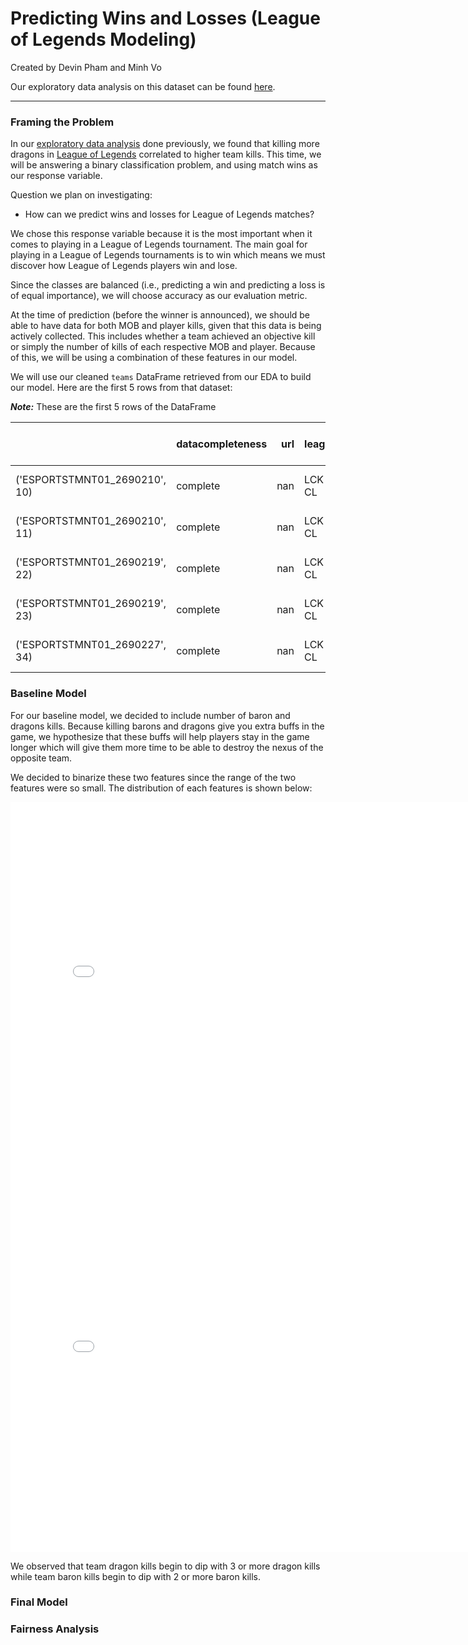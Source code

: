 # Predicting Wins and Losses (League of Legends Modeling)
Created by Devin Pham and Minh Vo

Our exploratory data analysis on this dataset can be found [here](https://dvvp.github.io/league-of-legends-eda/).

---

### Framing the Problem

In our [exploratory data analysis](https://dvvp.github.io/league-of-legends-eda/) done previously, we found that killing more dragons in [League of Legends](https://en.wikipedia.org/wiki/League_of_Legends) correlated to higher team kills. This time, we will be answering a binary classification problem, and using match wins as our response variable. 

Question we plan on investigating:

- How can we predict wins and losses for League of Legends matches?

We chose this response variable because it is the most important when it comes to playing in a League of Legends tournament. The main goal for playing in a League of Legends tournaments is to win which means we must discover how League of Legends players win and lose.

Since the classes are balanced (i.e., predicting a win and predicting a loss is of equal importance), we will choose accuracy as our evaluation metric.

At the time of prediction (before the winner is announced), we should be able to have data for both MOB and player kills, given that this data is being actively collected. This includes whether a team achieved an objective kill or simply the number of kills of each respective MOB and player. Because of this, we will be using a combination of these features in our model.

We will use our cleaned ```teams``` DataFrame retrieved from our EDA to build our model. Here are the first 5 rows from that dataset:

***Note:*** These are the first 5 rows of the DataFrame

|                               | datacompleteness   |   url | league   |   year | split   | playoffs   | date                |   game |   patch |   participantid | side   | position   | teamname                      | teamid                                  | ban1    | ban2         | ban3         | ban4     | ban5    |   gamelength | result   |   kills |   deaths |   assists |   teamkills |   teamdeaths |   doublekills |   triplekills |   quadrakills |   pentakills |   firstblood |   team kpm |   ckpm |   firstdragon |   dragons |   opp_dragons |   elementaldrakes |   opp_elementaldrakes |   infernals |   mountains |   clouds |   oceans |   chemtechs |   hextechs |   dragons (type unknown) |   elders |   opp_elders |   firstherald |   heralds |   opp_heralds |   firstbaron |   barons |   opp_barons |   firsttower |   towers |   opp_towers |   firstmidtower |   firsttothreetowers |   turretplates |   opp_turretplates |   inhibitors |   opp_inhibitors |   damagetochampions |     dpm |   damagetakenperminute |   damagemitigatedperminute |   wardsplaced |    wpm |   wardskilled |   wcpm |   controlwardsbought |   visionscore |   vspm |   totalgold |   earnedgold |   earned gpm |   goldspent |       gspd |   minionkills |   monsterkills |   monsterkillsownjungle |   monsterkillsenemyjungle |    cspm |   goldat10 |   xpat10 |   csat10 |   opp_goldat10 |   opp_xpat10 |   opp_csat10 |   golddiffat10 |   xpdiffat10 |   csdiffat10 |   killsat10 |   assistsat10 |   deathsat10 |   opp_killsat10 |   opp_assistsat10 |   opp_deathsat10 |   goldat15 |   xpat15 |   csat15 |   opp_goldat15 |   opp_xpat15 |   opp_csat15 |   golddiffat15 |   xpdiffat15 |   csdiffat15 |   killsat15 |   assistsat15 |   deathsat15 |   opp_killsat15 |   opp_assistsat15 |   opp_deathsat15 |
|:------------------------------|:-------------------|------:|:---------|-------:|:--------|:-----------|:--------------------|-------:|--------:|----------------:|:-------|:-----------|:------------------------------|:----------------------------------------|:--------|:-------------|:-------------|:---------|:--------|-------------:|:---------|--------:|---------:|----------:|------------:|-------------:|--------------:|--------------:|--------------:|-------------:|-------------:|-----------:|-------:|--------------:|----------:|--------------:|------------------:|----------------------:|------------:|------------:|---------:|---------:|------------:|-----------:|-------------------------:|---------:|-------------:|--------------:|----------:|--------------:|-------------:|---------:|-------------:|-------------:|---------:|-------------:|----------------:|---------------------:|---------------:|-------------------:|-------------:|-----------------:|--------------------:|--------:|-----------------------:|---------------------------:|--------------:|-------:|--------------:|-------:|---------------------:|--------------:|-------:|------------:|-------------:|-------------:|------------:|-----------:|--------------:|---------------:|------------------------:|--------------------------:|--------:|-----------:|---------:|---------:|---------------:|-------------:|-------------:|---------------:|-------------:|-------------:|------------:|--------------:|-------------:|----------------:|------------------:|-----------------:|-----------:|---------:|---------:|---------------:|-------------:|-------------:|---------------:|-------------:|-------------:|------------:|--------------:|-------------:|----------------:|------------------:|-----------------:|
| ('ESPORTSTMNT01_2690210', 10) | complete           |   nan | LCK CL   |   2022 | Spring  | False      | 2022-01-10 07:44:08 |      1 |   12.01 |             100 | Blue   | team       | Fredit BRION Challengers      | oe:team:68911b3329146587617ab2973106e23 | Karma   | Caitlyn      | Syndra       | Thresh   | Lulu    |         1713 | False    |       9 |       19 |        19 |           9 |           19 |             0 |             0 |             0 |            0 |            1 |     0.3152 | 0.9807 |             0 |         1 |             3 |                 1 |                     3 |           0 |           0 |        0 |        0 |           0 |          1 |                      nan |        0 |            0 |             1 |         2 |             0 |            0 |        0 |            0 |            1 |        3 |            6 |               1 |                    1 |              5 |                  0 |            0 |                1 |               56560 | 1981.09 |                3537.2  |                    2364.73 |            74 | 2.5919 |            51 | 1.7863 |                   33 |           197 | 6.9002 |       47070 |        28222 |      988.511 |       44570 | -0.0283123 |           680 |            160 |                     nan |                       nan | 29.4221 |      16218 |    18213 |      322 |          14695 |        18076 |          330 |           1523 |          137 |           -8 |           3 |             5 |            0 |               0 |                 0 |                3 |      24806 |    28001 |      487 |          24699 |        29618 |          510 |            107 |        -1617 |          -23 |           5 |            10 |            6 |               6 |                18 |                5 |
| ('ESPORTSTMNT01_2690210', 11) | complete           |   nan | LCK CL   |   2022 | Spring  | False      | 2022-01-10 07:44:08 |      1 |   12.01 |             200 | Red    | team       | Nongshim RedForce Challengers | oe:team:d2dc3681437e2beb2bb4742477108ff | Lee Sin | Twisted Fate | Zoe          | Nautilus | Rell    |         1713 | True     |      19 |        9 |        62 |          19 |            9 |             6 |             0 |             0 |            0 |            0 |     0.6655 | 0.9807 |             1 |         3 |             1 |                 3 |                     1 |           2 |           1 |        0 |        0 |           0 |          0 |                      nan |        0 |            0 |             0 |         0 |             2 |            0 |        0 |            0 |            0 |        6 |            3 |               0 |                    0 |              0 |                  5 |            1 |                0 |               79912 | 2799.02 |                3009.67 |                    2872.33 |            93 | 3.2574 |            51 | 1.7863 |                   45 |           205 | 7.1804 |       52617 |        33769 |     1182.8   |       45850 |  0.0283123 |           792 |            184 |                     nan |                       nan | 34.1856 |      14695 |    18076 |      330 |          16218 |        18213 |          322 |          -1523 |         -137 |            8 |           0 |             0 |            3 |               3 |                 5 |                0 |      24699 |    29618 |      510 |          24806 |        28001 |          487 |           -107 |         1617 |           23 |           6 |            18 |            5 |               5 |                10 |                6 |
| ('ESPORTSTMNT01_2690219', 22) | complete           |   nan | LCK CL   |   2022 | Spring  | False      | 2022-01-10 08:38:24 |      1 |   12.01 |             100 | Blue   | team       | T1 Challengers                | oe:team:6dcacec00a6ba7576c5ab7f30c995cd | Sona    | Jarvan IV    | Caitlyn      | Lulu     | Lucian  |         2114 | False    |       3 |       16 |         7 |           3 |           16 |             0 |             0 |             0 |            0 |            0 |     0.0851 | 0.5393 |             0 |         1 |             4 |                 1 |                     4 |           0 |           1 |        0 |        0 |           0 |          0 |                      nan |        0 |            0 |             1 |         1 |             1 |            0 |        0 |            2 |            0 |        3 |           11 |               0 |                    0 |              2 |                  3 |            0 |                2 |               59579 | 1690.98 |                2984.02 |                    3109.61 |           119 | 3.3775 |            55 | 1.561  |                   47 |           277 | 7.8619 |       57629 |        34688 |      984.522 |       53945 | -0.207137  |           994 |            215 |                     nan |                       nan | 34.3141 |      14939 |    17462 |      317 |          16558 |        19048 |          344 |          -1619 |        -1586 |          -27 |           1 |             1 |            3 |               3 |                 3 |                1 |      23522 |    28848 |      533 |          25285 |        29754 |          555 |          -1763 |         -906 |          -22 |           1 |             1 |            3 |               3 |                 3 |                1 |
| ('ESPORTSTMNT01_2690219', 23) | complete           |   nan | LCK CL   |   2022 | Spring  | False      | 2022-01-10 08:38:24 |      1 |   12.01 |             200 | Red    | team       | Liiv SANDBOX Challengers      | oe:team:5380cdbc2ad2b8082624f48f99f6672 | LeBlanc | Yuumi        | Twisted Fate | Karma    | Alistar |         2114 | True     |      16 |        3 |        39 |          16 |            3 |             1 |             0 |             0 |            0 |            1 |     0.4541 | 0.5393 |             1 |         4 |             1 |                 4 |                     1 |           0 |           2 |        1 |        0 |           0 |          1 |                      nan |        0 |            0 |             0 |         1 |             1 |            1 |        2 |            0 |            1 |       11 |            3 |               1 |                    1 |              3 |                  2 |            2 |                0 |               74855 | 2124.55 |                2745.72 |                    2868.42 |           129 | 3.6613 |            70 | 1.9868 |                   65 |           346 | 9.8202 |       71004 |        48063 |     1364.13  |       66410 |  0.207137  |          1013 |            244 |                     nan |                       nan | 35.6764 |      16558 |    19048 |      344 |          14939 |        17462 |          317 |           1619 |         1586 |           27 |           3 |             3 |            1 |               1 |                 1 |                3 |      25285 |    29754 |      555 |          23522 |        28848 |          533 |           1763 |          906 |           22 |           3 |             3 |            1 |               1 |                 1 |                3 |
| ('ESPORTSTMNT01_2690227', 34) | complete           |   nan | LCK CL   |   2022 | Spring  | False      | 2022-01-10 09:51:16 |      1 |   12.01 |             100 | Blue   | team       | KT Rolster Challengers        | oe:team:b9733b8e8aa341319bbaf1035198a28 | Syndra  | Caitlyn      | Karma        | Gragas   | Vex     |         1972 | True     |      14 |        5 |        42 |          14 |            5 |             3 |             1 |             0 |            0 |            0 |     0.426  | 0.5781 |             1 |         4 |             1 |                 4 |                     1 |           0 |           1 |        0 |        1 |           0 |          2 |                      nan |        0 |            0 |             0 |         1 |             1 |            1 |        1 |            0 |            1 |       11 |            2 |               1 |                    1 |              1 |                  4 |            2 |                0 |               67376 | 2049.98 |                2327.89 |                    1776.27 |           119 | 3.6207 |            51 | 1.5517 |                   68 |           264 | 8.0325 |       62868 |        41372 |     1258.78  |       57615 |  0.165672  |           874 |            269 |                     nan |                       nan | 34.7769 |      15466 |    19600 |      368 |          15569 |        18787 |          355 |           -103 |          813 |           13 |           0 |             0 |            1 |               1 |                 1 |                0 |      24795 |    31342 |      560 |          23604 |        29044 |          545 |           1191 |         2298 |           15 |           3 |             8 |            1 |               1 |                 1 |                3 |

### Baseline Model

For our baseline model, we decided to include number of baron and dragons kills. Because killing barons and dragons give you extra buffs in the game, we hypothesize that these buffs will help players stay in the game longer which will give them more time to be able to destroy the nexus of the opposite team. 

We decided to binarize these two features since the range of the two features were so small. The distribution of each features is shown below:

<iframe src="assets/dragons-dist.html" width=800 height=600 frameBorder=0></iframe>

<iframe src="assets/barons-dist.html" width=800 height=600 frameBorder=0></iframe>

We observed that team dragon kills begin to dip with 3 or more dragon kills while team baron kills begin to dip with 2 or more baron kills.

### Final Model

### Fairness Analysis
